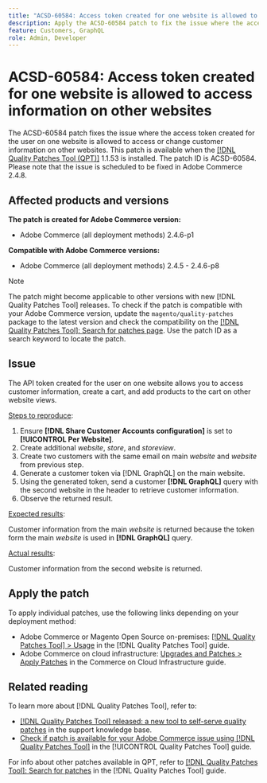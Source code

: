 ```yaml
---
title: "ACSD-60584: Access token created for one website is allowed to access information on other websites"
description: Apply the ACSD-60584 patch to fix the issue where the access token created for the user on one website is allowed to access or change customer information on other websites.
feature: Customers, GraphQL
role: Admin, Developer
---
```

# ACSD-60584: Access token created for one website is allowed to access information on other websites

The ACSD-60584 patch fixes the issue where the access token created for the user on one website is allowed to access or change customer information on other websites. This patch is available when the [[!DNL Quality Patches Tool (QPT)]](https://experienceleague.adobe.com/docs/commerce-operations/tools/quality-patches-tool/usage.html) 1.1.53 is installed. The patch ID is ACSD-60584. Please note that the issue is scheduled to be fixed in Adobe Commerce 2.4.8.

## Affected products and versions

**The patch is created for Adobe Commerce version:**

* Adobe Commerce (all deployment methods) 2.4.6-p1

**Compatible with Adobe Commerce versions:**

* Adobe Commerce (all deployment methods) 2.4.5 - 2.4.6-p8

>[!NOTE]
>
>The patch might become applicable to other versions with new [!DNL Quality Patches Tool] releases. To check if the patch is compatible with your Adobe Commerce version, update the `magento/quality-patches` package to the latest version and check the compatibility on the [[!DNL Quality Patches Tool]: Search for patches page](https://experienceleague.adobe.com/tools/commerce-quality-patches/index.html). Use the patch ID as a search keyword to locate the patch.

## Issue

The API token created for the user on one website allows you to access customer information, create a cart, and add products to the cart on other website views.

<u>Steps to reproduce</u>:

1. Ensure **[!DNL Share Customer Accounts configuration]** is set to **[!UICONTROL Per Website]**.
1. Create additional *website*, *store*, and *storeview*.
1. Create two customers with the same email on main *website* and *website* from previous step.
1. Generate a customer token via [!DNL GraphQL] on the main website.
1. Using the generated token, send a customer **[!DNL GraphQL]** query with the second website in the header to retrieve customer information.
1. Observe the returned result.


<u>Expected results</u>:

Customer information from the main *website* is returned because the token form the main *website* is used in **[!DNL GraphQL]** query.

<u>Actual results</u>:

Customer information from the second website is returned.

## Apply the patch

To apply individual patches, use the following links depending on your deployment method:

* Adobe Commerce or Magento Open Source on-premises: [[!DNL Quality Patches Tool] > Usage](/help/tools/quality-patches-tool/usage.md) in the [!DNL Quality Patches Tool] guide.
* Adobe Commerce on cloud infrastructure: [Upgrades and Patches > Apply Patches](https://experienceleague.adobe.com/docs/commerce-cloud-service/user-guide/develop/upgrade/apply-patches.html) in the Commerce on Cloud Infrastructure guide.

## Related reading

To learn more about [!DNL Quality Patches Tool], refer to:

* [[!DNL Quality Patches Tool] released: a new tool to self-serve quality patches](https://experienceleague.adobe.com/en/docs/commerce-knowledge-base/kb/announcements/commerce-announcements/magento-quality-patches-released-new-tool-to-self-serve-quality-patches) in the support knowledge base.
* [Check if patch is available for your Adobe Commerce issue using [!DNL Quality Patches Tool]](/help/tools/quality-patches-tool/patches-available-in-qpt/check-patch-for-magento-issue-with-magento-quality-patches.md) in the [!UICONTROL Quality Patches Tool] guide.


For info about other patches available in QPT, refer to [[!DNL Quality Patches Tool]: Search for patches](https://experienceleague.adobe.com/tools/commerce-quality-patches/index.html) in the [!DNL Quality Patches Tool] guide.
